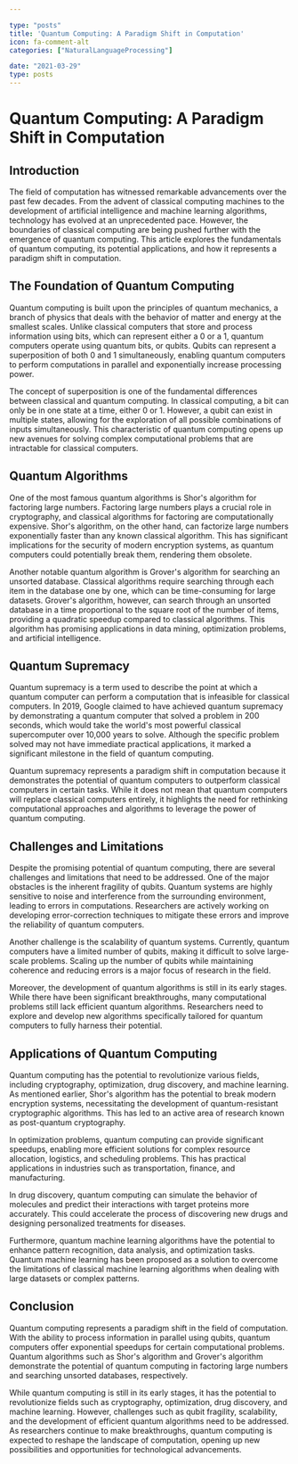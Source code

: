 ```yaml
---

type: "posts"
title: 'Quantum Computing: A Paradigm Shift in Computation'
icon: fa-comment-alt
categories: ["NaturalLanguageProcessing"]

date: "2021-03-29"
type: posts
---
```





# Quantum Computing: A Paradigm Shift in Computation

## Introduction

The field of computation has witnessed remarkable advancements over the past few decades. From the advent of classical computing machines to the development of artificial intelligence and machine learning algorithms, technology has evolved at an unprecedented pace. However, the boundaries of classical computing are being pushed further with the emergence of quantum computing. This article explores the fundamentals of quantum computing, its potential applications, and how it represents a paradigm shift in computation.

## The Foundation of Quantum Computing

Quantum computing is built upon the principles of quantum mechanics, a branch of physics that deals with the behavior of matter and energy at the smallest scales. Unlike classical computers that store and process information using bits, which can represent either a 0 or a 1, quantum computers operate using quantum bits, or qubits. Qubits can represent a superposition of both 0 and 1 simultaneously, enabling quantum computers to perform computations in parallel and exponentially increase processing power.

The concept of superposition is one of the fundamental differences between classical and quantum computing. In classical computing, a bit can only be in one state at a time, either 0 or 1. However, a qubit can exist in multiple states, allowing for the exploration of all possible combinations of inputs simultaneously. This characteristic of quantum computing opens up new avenues for solving complex computational problems that are intractable for classical computers.

## Quantum Algorithms

One of the most famous quantum algorithms is Shor's algorithm for factoring large numbers. Factoring large numbers plays a crucial role in cryptography, and classical algorithms for factoring are computationally expensive. Shor's algorithm, on the other hand, can factorize large numbers exponentially faster than any known classical algorithm. This has significant implications for the security of modern encryption systems, as quantum computers could potentially break them, rendering them obsolete.

Another notable quantum algorithm is Grover's algorithm for searching an unsorted database. Classical algorithms require searching through each item in the database one by one, which can be time-consuming for large datasets. Grover's algorithm, however, can search through an unsorted database in a time proportional to the square root of the number of items, providing a quadratic speedup compared to classical algorithms. This algorithm has promising applications in data mining, optimization problems, and artificial intelligence.

## Quantum Supremacy

Quantum supremacy is a term used to describe the point at which a quantum computer can perform a computation that is infeasible for classical computers. In 2019, Google claimed to have achieved quantum supremacy by demonstrating a quantum computer that solved a problem in 200 seconds, which would take the world's most powerful classical supercomputer over 10,000 years to solve. Although the specific problem solved may not have immediate practical applications, it marked a significant milestone in the field of quantum computing.

Quantum supremacy represents a paradigm shift in computation because it demonstrates the potential of quantum computers to outperform classical computers in certain tasks. While it does not mean that quantum computers will replace classical computers entirely, it highlights the need for rethinking computational approaches and algorithms to leverage the power of quantum computing.

## Challenges and Limitations

Despite the promising potential of quantum computing, there are several challenges and limitations that need to be addressed. One of the major obstacles is the inherent fragility of qubits. Quantum systems are highly sensitive to noise and interference from the surrounding environment, leading to errors in computations. Researchers are actively working on developing error-correction techniques to mitigate these errors and improve the reliability of quantum computers.

Another challenge is the scalability of quantum systems. Currently, quantum computers have a limited number of qubits, making it difficult to solve large-scale problems. Scaling up the number of qubits while maintaining coherence and reducing errors is a major focus of research in the field.

Moreover, the development of quantum algorithms is still in its early stages. While there have been significant breakthroughs, many computational problems still lack efficient quantum algorithms. Researchers need to explore and develop new algorithms specifically tailored for quantum computers to fully harness their potential.

## Applications of Quantum Computing

Quantum computing has the potential to revolutionize various fields, including cryptography, optimization, drug discovery, and machine learning. As mentioned earlier, Shor's algorithm has the potential to break modern encryption systems, necessitating the development of quantum-resistant cryptographic algorithms. This has led to an active area of research known as post-quantum cryptography.

In optimization problems, quantum computing can provide significant speedups, enabling more efficient solutions for complex resource allocation, logistics, and scheduling problems. This has practical applications in industries such as transportation, finance, and manufacturing.

In drug discovery, quantum computing can simulate the behavior of molecules and predict their interactions with target proteins more accurately. This could accelerate the process of discovering new drugs and designing personalized treatments for diseases.

Furthermore, quantum machine learning algorithms have the potential to enhance pattern recognition, data analysis, and optimization tasks. Quantum machine learning has been proposed as a solution to overcome the limitations of classical machine learning algorithms when dealing with large datasets or complex patterns.

## Conclusion

Quantum computing represents a paradigm shift in the field of computation. With the ability to process information in parallel using qubits, quantum computers offer exponential speedups for certain computational problems. Quantum algorithms such as Shor's algorithm and Grover's algorithm demonstrate the potential of quantum computing in factoring large numbers and searching unsorted databases, respectively.

While quantum computing is still in its early stages, it has the potential to revolutionize fields such as cryptography, optimization, drug discovery, and machine learning. However, challenges such as qubit fragility, scalability, and the development of efficient quantum algorithms need to be addressed. As researchers continue to make breakthroughs, quantum computing is expected to reshape the landscape of computation, opening up new possibilities and opportunities for technological advancements.